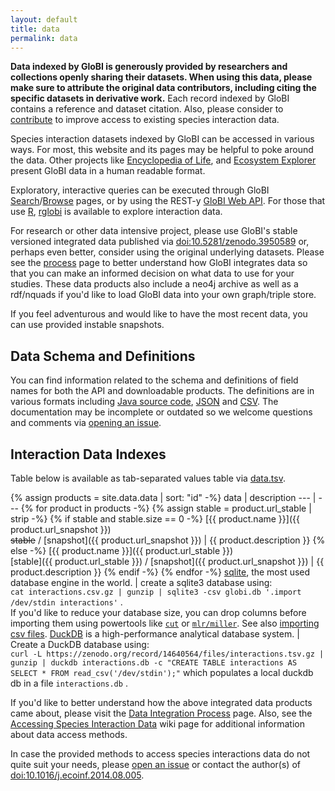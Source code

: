 ```yaml
---
layout: default
title: data
permalink: data
---
```


**Data indexed by GloBI is generously provided by researchers and collections openly sharing their datasets. When using this data, please make sure to attribute the original data contributors, including citing the specific datasets in derivative work.** Each record indexed by GloBI contains a reference and dataset citation. Also, please consider to [contribute](./contribute) to improve access to existing species interaction data.

Species interaction datasets indexed by GloBI can be accessed in various ways. For most, this website and its pages may be helpful to poke around the data. Other projects like [Encyclopedia of Life](http://eol.org), and [Ecosystem Explorer](http://danielabar.github.io/globi-proto) present GloBI data in a human readable format. 


Exploratory, interactive queries can be executed through GloBI [Search](/index.html)/[Browse](/browse) pages, or by using the REST-y [GloBI Web API](https://github.com/globalbioticinteractions/globalbioticinteractions/wiki/API). For those that use [R](http://r-project.org), [rglobi](http://cran.r-project.org/package=rglobi) is available to explore interaction data.

For research or other data intensive project, please use GloBI's stable versioned integrated data published via [doi:10.5281/zenodo.3950589](https://doi.org/10.5281/zenodo.3950589) or, perhaps even better, consider using the original underlying datasets. Please see the [process](/process) page to better understand how GloBI integrates data so that you can make an informed decision on what data to use for your studies. These data products also include a neo4j archive as well as a rdf/nquads if you'd like to load GloBI data into your own graph/triple store. 

If you feel adventurous and would like to have the most recent data, you can use provided instable snapshots.  

## Data Schema and Definitions
You can find information related to the schema and definitions of field names for both the API and downloadable products. The definitions are in various formats including [Java source code](https://github.com/globalbioticinteractions/globalbioticinteractions/blob/5ed1ac15ba3b6b58d8da00aca97ac00459715753/eol-globi-rest/src/main/java/org/eol/globi/server/util/ResultField.java#L129-L128), [JSON](https://api.globalbioticinteractions.org/interactionFields?type=json) and [CSV](https://api.globalbioticinteractions.org/interactionFields?type=csv). The documentation may be incomplete or outdated so we welcome questions and comments via [opening an issue](https://github.com/globalbioticinteractions/globalbioticinteractions/issues/new?title=globi%20data%20definitions&body=Hi!%20I%20was%20just%20looking%20at%20your%20data%20definitions%20and%20...).


## Interaction Data Indexes

Table below is available as tab-separated values table via [data.tsv](data.tsv).

 {% assign products = site.data.data | sort: "id" -%}
 data | description
 --- | ---
{% for product in products -%}
{% assign stable = product.url_stable | strip -%}
{% if stable and stable.size == 0 -%}
[{{ product.name }}]({{ product.url_snapshot }}) <br/> ~~stable~~ / [snapshot]({{ product.url_snapshot }}) | {{ product.description }}
{% else -%}
[{{ product.name }}]({{ product.url_stable }}) <br/> [stable]({{ product.url_stable }}) / [snapshot]({{ product.url_snapshot }}) | {{ product.description }}
{% endif -%}
{% endfor -%} 
 [sqlite](https://sqlite.org), the most used database engine in the world. | create a sqlite3 database using:<br/> ```cat interactions.csv.gz | gunzip | sqlite3 -csv globi.db '.import /dev/stdin interactions'``` . <br/>If you'd like to reduce your database size, you can drop columns before importing them using powertools like [```cut```](https://en.wikipedia.org/wiki/Cut_(Unix)) or [```mlr/miller```](https://github.com/johnkerl/miller). See also [importing csv files](https://sqlite.org/cli.html#importing_csv_files).
 [DuckDB](https://duckdb.org) is a high-performance analytical database system. | Create a DuckDB database using:<br/> ```curl -L https://zenodo.org/record/14640564/files/interactions.tsv.gz | gunzip | duckdb interactions.db -c "CREATE TABLE interactions AS SELECT * FROM read_csv('/dev/stdin');"``` which populates a local duckdb db in a file ```interactions.db``` . 

If you'd like to better understand how the above integrated data products came about, please visit the [Data Integration Process](/process) page.  Also, see the [Accessing Species Interaction Data](https://github.com/globalbioticinteractions/globalbioticinteractions/wiki#accessing-species-interaction-data) wiki page for additional information about data access methods.

In case the provided methods to access species interactions data do not quite suit your needs, please [open an issue](https://github.com/globalbioticinteractions/globalbioticinteractions/issues/new) or contact the author(s) of [doi:10.1016/j.ecoinf.2014.08.005](http://dx.doi.org/10.1016/j.ecoinf.2014.08.005).  

